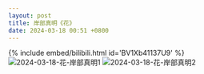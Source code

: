 ```yaml
---
layout: post
title: 岸部真明《花》
date: 2024-03-18 00:51 +0800
---
```

{% include embed/bilibili.html id='BV1Xb41137U9' %}
![2024-03-18-花-岸部真明1](https://s2.loli.net/2024/03/18/kJqCQDF3Y6iv5rc.webp)
![2024-03-18-花-岸部真明2](https://s2.loli.net/2024/03/18/9HLERAsSCK57UhP.webp)
